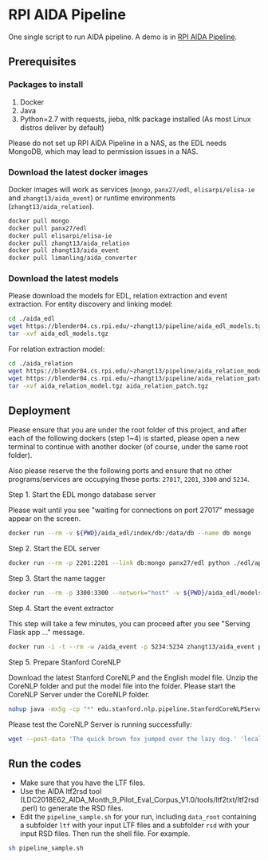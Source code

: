 # RPI AIDA Pipeline
One single script to run AIDA pipeline. A demo is in [RPI AIDA Pipeline](https://blender04.cs.rpi.edu/~lim22/aida_api/extraction.html).

## Prerequisites
### Packages to install
1. Docker
2. Java
3. Python=2.7 with requests, jieba, nltk package installed (As most Linux distros deliver by default)

Please do not set up RPI AIDA Pipeline in a NAS, as the EDL needs MongoDB, which may lead to permission issues in a NAS.

### Download the latest docker images
Docker images will work as services (`mongo`, `panx27/edl`, `elisarpi/elisa-ie` and `zhangt13/aida_event`) or runtime environments (`zhangt13/aida_relation`).
```bash
docker pull mongo
docker pull panx27/edl
docker pull elisarpi/elisa-ie
docker pull zhangt13/aida_relation
docker pull zhangt13/aida_event
docker pull limanling/aida_converter
```

### Download the latest models
Please download the models for EDL, relation extraction and event extraction.
For entity discovery and linking model:
```bash
cd ./aida_edl
wget https://blender04.cs.rpi.edu/~zhangt13/pipeline/aida_edl_models.tgz
tar -xvf aida_edl_models.tgz
```
For relation extraction model:
```bash
cd ./aida_relation
wget https://blender04.cs.rpi.edu/~zhangt13/pipeline/aida_relation_model.tgz
wget https://blender04.cs.rpi.edu/~zhangt13/pipeline/aida_relation_patch.tgz
tar -xvf aida_relation_model.tgz aida_relation_patch.tgz
```

## Deployment
Please ensure that you are under the root folder of this project, and after each of the following dockers (step 1~4) is started, please open a new terminal to continue with another docker (of course, under the same root folder).

Also please reserve the the following ports and ensure that no other programs/services are occupying these ports: `27017`, `2201`, `3300` and `5234`.

Step 1. Start the EDL mongo database server

Please wait until you see "waiting for connections on port 27017" message appear on the screen.

```bash
docker run --rm -v ${PWD}/aida_edl/index/db:/data/db --name db mongo
```

Step 2. Start the EDL server
```bash
docker run --rm -p 2201:2201 --link db:mongo panx27/edl python ./edl/api/web.py 2201
```

Step 3. Start the name tagger
```bash
docker run --rm -p 3300:3300 --network="host" -v ${PWD}/aida_edl/models/:/usr/src/app/data/name_tagger/pytorch_models -ti elisarpi/elisa-ie /usr/src/app/lorelei_demo/run.py --preload --in_domain
```

Step 4. Start the event extractor

This step will take a few minutes, you can proceed after you see "Serving Flask app ..." message.
```bash
docker run -i -t --rm -w /aida_event -p 5234:5234 zhangt13/aida_event python gail_event.py
```

Step 5. Prepare Stanford CoreNLP

Download the latest Stanford CoreNLP and the English model file. Unzip the CoreNLP folder and put the model file into the folder. Please start the CoreNLP Server under the CoreNLP folder.

```bash
nohup java -mx5g -cp "*" edu.stanford.nlp.pipeline.StanfordCoreNLPServer -port 9001 -timeout 150000 -annotators tokenize,ssplit,pos,lemma,ner,regexner,depparse,entitymentions -outputFormat json -lazy false &
```

Please test the CoreNLP Server is running successfully:
```bash
wget --post-data 'The quick brown fox jumped over the lazy dog.' 'localhost:9001/?properties={"annotators":"tokenize,ssplit,pos,lemma,ner,regexner,depparse,entitymentions","outputFormat":"json"}'
```
<!-- Run Stanford CoreNLP using Docker.
```bash
docker pull graham3333/corenlp-complete
docker run -itd -p 9000:9000 --name corenlp graham3333/corenlp-complete
wget --post-data 'The quick brown fox jumped over the lazy dog.' 'localhost:9000/?properties={"annotators":"tokenize,ssplit,pos,lemma,ner,regexner,depparse,entitymentions","outputFormat":"json"}'
```-->

## Run the codes
* Make sure that you have the LTF files.
* Use the AIDA ltf2rsd tool (LDC2018E62_AIDA_Month_9_Pilot_Eval_Corpus_V1.0/tools/ltf2txt/ltf2rsd.perl) to generate the RSD files. 
* Edit the `pipeline_sample.sh` for your run, including `data_root` containing a subfolder `ltf` with your input LTF files and a subfolder `rsd` with your input RSD files. Then run the shell file. For example.
```bash
sh pipeline_sample.sh
```
